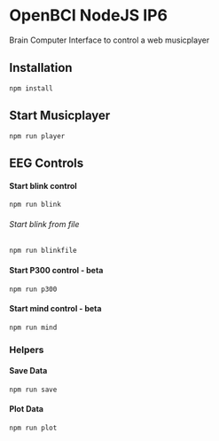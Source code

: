 # OpenBCI NodeJS IP6
Brain Computer Interface to control a web musicplayer

## Installation
``` npm install ``` 

## Start Musicplayer
``` npm run player ``` 

## EEG Controls

#### Start blink control
``` npm run blink ``` 

###### Start blink from file
``` npm run blinkfile ```

#### Start P300 control - beta
``` npm run p300 ```

#### Start mind control - beta
``` npm run mind ``` 


### Helpers
#### Save Data
``` npm run save ``` 
#### Plot Data
``` npm run plot ``` 
